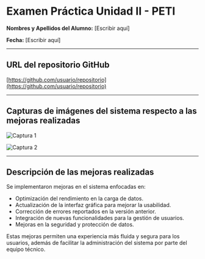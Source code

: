 # Examen Práctica Unidad II - PETI

**Nombres y Apellidos del Alumno:** [Escribir aquí]

**Fecha:** [Escribir aquí]

---

## URL del repositorio GitHub

[https://github.com/usuario/repositorio](https://github.com/usuario/repositorio)

---

## Capturas de imágenes del sistema respecto a las mejoras realizadas

![Captura 1](ruta/a/captura1.png)

![Captura 2](ruta/a/captura2.png)

---

## Descripción de las mejoras realizadas

Se implementaron mejoras en el sistema enfocadas en:

- Optimización del rendimiento en la carga de datos.
- Actualización de la interfaz gráfica para mejorar la usabilidad.
- Corrección de errores reportados en la versión anterior.
- Integración de nuevas funcionalidades para la gestión de usuarios.
- Mejoras en la seguridad y protección de datos.

Estas mejoras permiten una experiencia más fluida y segura para los usuarios, además de facilitar la administración del sistema por parte del equipo técnico.
